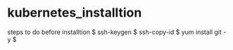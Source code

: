 # kubernetes_installtion
steps to do before installtion
$ ssh-keygen
$ ssh-copy-id <hostname>
$ yum install git -y
$ 
